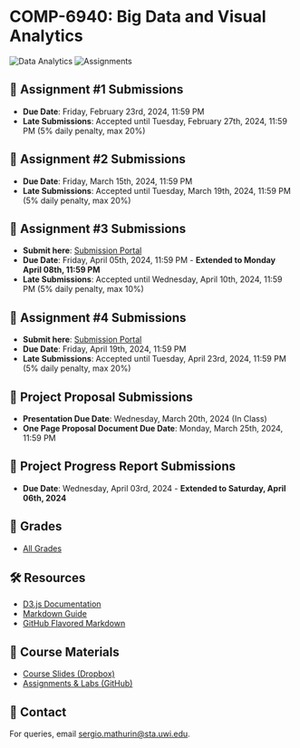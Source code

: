 # COMP-6940: Big Data and Visual Analytics

![Data Analytics](https://img.shields.io/badge/Data%20Analytics-6940-blue.svg?style=flat-square)
![Assignments](https://img.shields.io/badge/Assignments-1-green.svg?style=flat-square)

## 📑 Assignment #1 Submissions
- **Due Date**: Friday, February 23rd, 2024, 11:59 PM
- **Late Submissions**: Accepted until Tuesday, February 27th, 2024, 11:59 PM (5% daily penalty, max 20%)

## 📑 Assignment #2 Submissions
- **Due Date**: Friday, March 15th, 2024, 11:59 PM
- **Late Submissions**: Accepted until Tuesday, March 19th, 2024, 11:59 PM (5% daily penalty, max 20%)

## 📑 Assignment #3 Submissions
- **Submit here**: [Submission Portal](https://forms.gle/JS9hsDUMDQ11GFeu9)
- **Due Date**: Friday, April 05th, 2024, 11:59 PM - **Extended to Monday April 08th, 11:59 PM**
- **Late Submissions**: Accepted until Wednesday, April 10th, 2024, 11:59 PM (5% daily penalty, max 10%)

## 📑 Assignment #4 Submissions
- **Submit here**: [Submission Portal](https://forms.gle/v9zWs4Z2ZtrY3Yim8)
- **Due Date**: Friday, April 19th, 2024, 11:59 PM
- **Late Submissions**: Accepted until Tuesday, April 23rd, 2024, 11:59 PM (5% daily penalty, max 20%)

## 📑 Project Proposal Submissions
- **Presentation Due Date**: Wednesday, March 20th, 2024 (In Class)
- **One Page Proposal Document Due Date**: Monday, March 25th, 2024, 11:59 PM

## 📑 Project Progress Report Submissions
- **Due Date**: Wednesday, April 03rd, 2024 - **Extended to Saturday, April 06th, 2024**

 ## :100: Grades 
 - [All Grades](https://drive.google.com/drive/folders/1FeyPfu_YzW4_hIrsdWFmJuvJo0DADu9c?usp=sharing)

## 🛠️ Resources
- [D3.js Documentation](https://d3js.org/)
- [Markdown Guide](https://www.markdownguide.org/)
- [GitHub Flavored Markdown](https://github.github.com/gfm/)

## 📖 Course Materials
- [Course Slides (Dropbox)](https://www.dropbox.com/scl/fo/emkt3amnm5c923ht29fc1/h?rlkey=tsn23hy22kb52ohpmr49u0vsv&dl=0)
- [Assignments & Labs (GitHub)](https://github.com/Santius0/COMP-6940)

## 📧 Contact

For queries, email [sergio.mathurin@sta.uwi.edu](mailto:sergio.mathurin@sta.uwi.edu).
